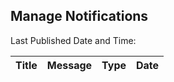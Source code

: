 <div class="title">
    <h2>Manage Notifications</h2>
</div>
<p class="updated">Last Published Date and Time: <span id="dateTime"></span></p>
<nav class="navbar"></nav>
<div class="grid-wrapper">
    <table id="grid">
        <thead>
            <tr>
                <th>Title</th>
                <th>Message</th>
                <th>Type</th>
                <th>Date</th>
            </tr>
        </thead>
        <tbody>
        </tbody>
    </table>
    <div id="pager"></div>
</div>
